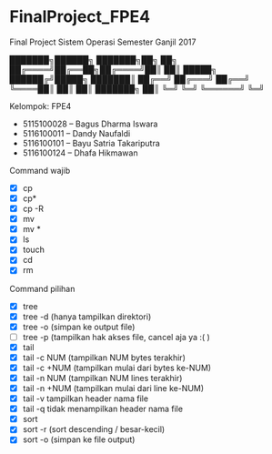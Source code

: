 # FinalProject_FPE4
Final Project Sistem Operasi Semester Ganjil 2017


███████╗██████╗ ███████╗██╗  ██╗
██╔════╝██╔══██╗██╔════╝██║  ██║
█████╗  ██████╔╝█████╗  ███████║
██╔══╝  ██╔═══╝ ██╔══╝  ╚════██║
██║     ██║     ███████╗     ██║
╚═╝     ╚═╝     ╚══════╝     ╚═╝
                                
Kelompok: FPE4
- 5115100028 		–	Bagus Dharma Iswara
- 5116100011		–	Dandy Naufaldi
- 5116100101		–	Bayu Satria Takariputra
- 5116100124		–	Dhafa Hikmawan

Command wajib
- [x] cp
- [x] cp*
- [x] cp -R
- [x] mv
- [x] mv *
- [x] ls
- [x] touch
- [x] cd
- [x] rm

Command pilihan
- [x] tree
- [x] tree -d (hanya tampilkan direktori)
- [x] tree -o (simpan ke output file)
- [ ] tree -p (tampilkan hak akses file, cancel aja ya :( )
- [x] tail
- [x] tail -c NUM (tampilkan NUM bytes terakhir)
- [x] tail -c +NUM (tampilkan mulai dari bytes ke-NUM)
- [x] tail -n NUM (tampilkan NUM lines terakhir)
- [x] tail -n +NUM (tampilkan mulai dari line ke-NUM)
- [x] tail -v tampilkan header nama file
- [x] tail -q tidak menampilkan header nama file
- [x] sort
- [x] sort -r (sort descending / besar-kecil)
- [x] sort -o (simpan ke file output)
